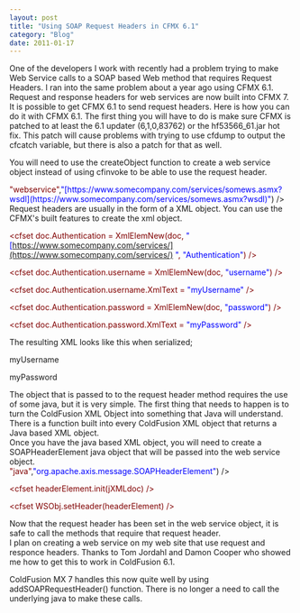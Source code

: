 ```yaml
---
layout: post
title: "Using SOAP Request Headers in CFMX 6.1"
category: "Blog"
date: 2011-01-17
---
```



One of the developers I work with recently had a problem trying to make Web Service calls to a SOAP based Web method that requires Request Headers. I ran into the same problem about a year ago using CFMX 6.1\. Request and response headers for web services are now built into CFMX 7\. It is possible to get CFMX 6.1 to send request headers. Here is how you can do it with CFMX 6.1\. The first thing you will have to do is make sure CFMX is patched to at least the 6.1 updater (6,1,0,83762) or the hf53566_61.jar hot fix. This patch will cause problems with trying to use cfdump to output the cfcatch variable, but there is also a patch for that as well.

You will need to use the createObject function to create a web service object instead of using cfinvoke to be able to use the request header.

<div class="code"><font color="MAROON"><cfset WSObj = createObject(<font color="BLUE">"webservice"</font>,<font color="BLUE">"[https://www.somecompany.com/services/somews.asmx?wsdl](https://www.somecompany.com/services/somews.asmx?wsdl)"</font>) /></font></div>
Request headers are usually in the form of a XML object. You can use the CFMX's built features to create the xml object.

<div class="code"><font color="MAROON"><cfset doc = XMLNew() /></font>   

<font color="MAROON"><cfset doc.Authentication = XmlElemNew(doc, <font color="BLUE">"[https://www.somecompany.com/services/](https://www.somecompany.com/services/) "</font>, <font color="BLUE">"Authentication"</font>) /></font>  

<font color="MAROON"><cfset doc.Authentication.username = XmlElemNew(doc, <font color="BLUE">"username"</font>) /></font>  

<font color="MAROON"><cfset doc.Authentication.username.XmlText = <font color="BLUE">"myUsername"</font> /></font>  

<font color="MAROON"><cfset doc.Authentication.password = XmlElemNew(doc, <font color="BLUE">"password"</font>) /></font>  

<font color="MAROON"><cfset doc.Authentication.password.XmlText = <font color="BLUE">"myPassword"</font> /></font>

</div>
The resulting XML looks like this when serialized;

<div class="code"><font color="GREEN"><Authentication></font>  

 <font color="NAVY"><username></font>myUsername<font color="NAVY"></username></font>  

 <font color="NAVY"><password></font>myPassword<font color="NAVY"></password></font>  

<font color="GREEN"></Authentication></font>

</div>
The object that is passed to to the request header method requires the use of some java, but it is very simple. The first thing that needs to happen is to turn the ColdFusion XML Object into something that Java will understand. There is a function built into every ColdFusion XML object that returns a Java based XML object.

<div class="code"><font color="MAROON"><cfset jXMLdoc = doc.getDocumentElement() /></font></div>
Once you have the java based XML object, you will need to create a SOAPHeaderElement java object that will be passed into the web service object.

<div class="code"><font color="MAROON"><cfset headerElement = createObject(<font color="BLUE">"java"</font>,<font color="BLUE">"org.apache.axis.message.SOAPHeaderElement"</font>) /></font>  

<font color="MAROON"><cfset headerElement.init(jXMLdoc) /></font>  

<font color="MAROON"><cfset WSObj.setHeader(headerElement) /></font>

</div>
Now that the request header has been set in the web service object, it is safe to call the methods that require that request header.

<div class="code"><font color="MAROON"><cfset responseValue = WSObj.makeWSCall() /></font></div>
I plan on creating a web service on my web site that use request and responce headers. Thanks to Tom Jordahl and Damon Cooper who showed me how to get this to work in ColdFusion 6.1.

ColdFusion MX 7 handles this now quite well by using addSOAPRequestHeader() function. There is no longer a need to call the underlying java to make these calls.